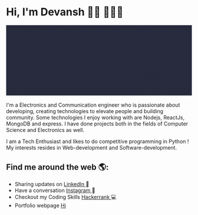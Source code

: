 # Hi, I'm Devansh 👋🏾 👩🏾‍💻

<img src="https://raw.githubusercontent.com/Devansh252/Devansh252/master/Devansh.gif" alt="banner that says Devansh developer">

I'm a Electronics and Communication engineer who is passionate about developing, creating technologies to elevate people and building community. Some technologies I enjoy working with are Nodejs, ReactJs, MongoDB and express. I have done projects both in the fields of Computer Science and Electronics as well.

I am a Tech Enthusiast and likes to do competitive programming in Python !
My interests resides in Web-development and Software-development.



## Find me around the web 🌎:

- Sharing updates on <a href="https://www.linkedin.com/in/devansh-shukla-433956169"> LinkedIn </a> 💼
- Have a conversation  <a href="https://www.instagram.com/i.am.devansh/"> Instagram </a> 👾
- Checkout my Coding Skills <a href="https://www.hackerrank.com/shukladevansh007"> Hackerrank </a> 💻
- Portfolio webpage <a href="https://devanshukla.co/"> Hi </a>
